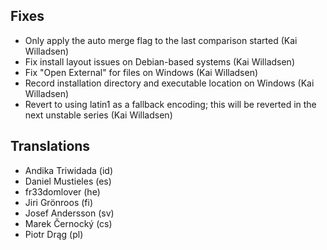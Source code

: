 
<!--
2014-09-19 meld 3.11.4
======================
-->

Fixes
-----

* Only apply the auto merge flag to the last comparison started (Kai
  Willadsen)
* Fix install layout issues on Debian-based systems (Kai Willadsen)
* Fix "Open External" for files on Windows (Kai Willadsen)
* Record installation directory and executable location on Windows (Kai
  Willadsen)
* Revert to using latin1 as a fallback encoding; this will be reverted in
  the next unstable series (Kai Willadsen)

Translations
------------

* Andika Triwidada (id)
* Daniel Mustieles (es)
* fr33domlover (he)
* Jiri Grönroos (fi)
* Josef Andersson (sv)
* Marek Černocký (cs)
* Piotr Drąg (pl)
